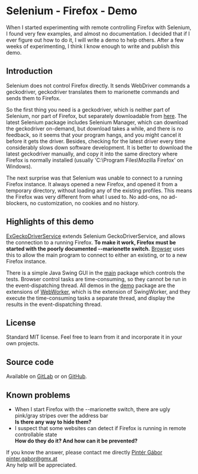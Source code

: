 # Selenium - Firefox - Demo

When I started experimenting with remote controlling Firefox with Selenium, I found very few examples, and almost no documentation. I decided that if I ever figure out how to do it, I will write a demo to help others. After a few weeks of experimenting, I think I know enough to write and publish this demo.

## Introduction

Selenium does not control Firefox directly. It sends WebDriver commands a geckodriver, geckodriver translates them to marionette commands and sends them to Firefox.

So the first thing you need is a geckodriver, which is neither part of Selenium, nor part of Firefox, but separately downloadable from [here](https://github.com/mozilla/geckodriver/releases). The latest Selenium package includes Selenium Manager, which can download the geckodriver on-demand, but download takes a while, and there is no feedback, so it seems that your program hangs, and you might cancel it before it gets the driver. Besides, checking for the latest driver every time considerably slows down software development. It is better to download the latest geckodriver manually, and copy it into the same directory where Firefox is normally installed (usually 'C:\Program Files\Mozilla Firefox' on Windows).

The next surprise was that Selenium was unable to connect to a running Firefox instance. It always opened a new Firefox, and opened it from a temporary directory, without loading any of the existing profiles. This means the Firefox was very different from what I used to. No add-ons, no ad-blockers, no customization, no cookies and no history.    

## Highlights of this demo

[ExGeckoDriverService](demo/src/eu/pintergabor/demo/web/ExGeckoDriverService.java) extends Selenium GeckoDriverService, and allows the connection to a running Firefox. **To make it work, Firefox must be started with the poorly documented --marionette switch.** [Browser](demo/src/eu/pintergabor/demo/web/Browser.java) uses this to allow the main program to connect to either an existing, or to a new Firefox instance.

There is a simple Java Swing GUI in the [main](demo/src/eu/pintergabor/demo/main) package which controls the tests. Browser control tasks are time-consuming, so they cannot be run in the event-dispatching thread. All demos in the [demo](demo/src/eu/pintergabor/demo/demo) package are the extensions of [WebWorker](demo/src/eu/pintergabor/demo/web/WebWorker.java), which is the extension of SwingWorker, and they execute the time-consuming tasks a separate thread, and display the results in the event-dispatching thread.  

## License

Standard MIT license. Feel free to learn from it and incorporate it in your own projects.

## Source code

Available on [GitLab](https://gitlab.com/pintergabor/selenium-firefox-demo.git) or on [GitHub](https://github.com/pinter-gabor-at/selenium-firefox-demo.git).

## Known problems

- When I start Firefox with the --marionette switch, there are ugly pink/gray stripes over the address bar  
**Is there any way to hide them?**
- I suspect that some websites can detect if Firefox is running in remote controllable state    
**How do they do it? And how can it be prevented?**

If you know the answer, please contact me directly [Pintér Gábor <pinter.gabor@gmx.at>](mailto:pinter.gabor@gmx.at)   
Any help will be appreciated. 

